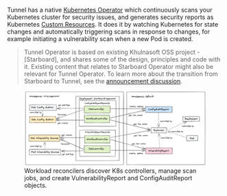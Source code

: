 Tunnel has a native [Kubernetes Operator](operator) which continuously scans your Kubernetes cluster for security issues, and generates security reports as Kubernetes [Custom Resources](crd). It does it by watching Kubernetes for state changes and automatically triggering scans in response to changes, for example initiating a vulnerability scan when a new Pod is created.

> Tunnel Operator is based on existing Khulnasoft OSS project - [Starboard], and shares some of the design, principles and code with it. Existing content that relates to Starboard Operator might also be relevant for Tunnel Operator. To learn more about the transition from Starboard to Tunnel, see the [announcement discussion](https://github.com/khulnasoft/starboard/discussions/1173).

<figure>
  <img src="./images/operator/tunnel-operator-workloads.png" />
  <figcaption>Workload reconcilers discover K8s controllers, manage scan jobs, and create VulnerabilityReport and ConfigAuditReport objects.</figcaption>
</figure>

